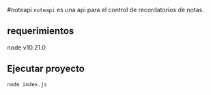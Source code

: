#noteapi
`noteapi` es una api para el control de recordatorios de notas.

## requerimientos
node v10.21.0

## Ejecutar proyecto
`node index.js`